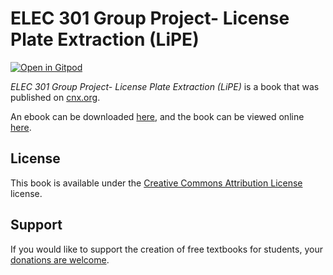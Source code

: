 # ELEC 301 Group Project- License Plate Extraction (LiPE)

[![Open in Gitpod](https://gitpod.io/button/open-in-gitpod.svg)](https://gitpod.io/from-referrer/)

_ELEC 301 Group Project- License Plate Extraction (LiPE)_ is a book that was published on [cnx.org](https://cnx.org/).

An ebook can be downloaded [here](https://github.com/cnx-user-books/cnxbook-elec-301-group-project-license-plate-extraction-lipe/releases/latest), and the book can be viewed online [here](https://github.com/cnx-user-books/cnxbook-elec-301-group-project-license-plate-extraction-lipe/releases/latest).

## License
This book is available under the [Creative Commons Attribution License](./LICENSE) license.

## Support
If you would like to support the creation of free textbooks for students, your [donations are welcome](https://riceconnect.rice.edu/donation/support-openstax-banner).
